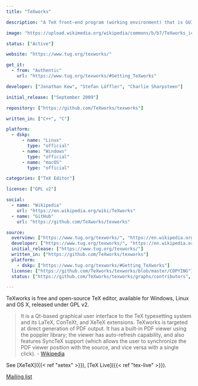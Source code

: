 ```yaml
---
title: "TeXworks"

description: "A TeX front-end program (working environment) that is GUI TeX editor"

image: "https://upload.wikimedia.org/wikipedia/commons/b/b7/TeXworks_icon_128.png"

status: ["Active"]

website: "https://www.tug.org/texworks/"

get_it:
  - from: "Authentic"
    url: "https://www.tug.org/texworks/#Getting_TeXworks"

developer: ["Jonathan Kew", "Stefan Löffler", "Charlie Sharpsteen"]

initial_release: ["September 2009"]

repository: ["https://github.com/TeXworks/texworks"]

written_in: ["C++", "C"]

platform:
  - dskp:
      - name: "Linux"
        type: "official"
      - name: "Windows"
        type: "official"
      - name: "macOS"
        type: "official"

categories: ["TeX Editor"]

license: ["GPL v2"]

social:
  - name: "Wikipedia"
    url: "https://en.wikipedia.org/wiki/TeXworks"
  - name: "GitHub"
    url: "https://github.com/TeXworks/texworks"

source:
  overview: ["https://www.tug.org/texworks/", "https://en.wikipedia.org/w/index.php?title=TeXworks&oldid=875136087"]
  developer: ["https://www.tug.org/texworks/", "https://en.wikipedia.org/w/index.php?title=TeXworks&oldid=875136087"]
  initial_release: ["https://www.tug.org/texworks/"]
  written_in: ["https://github.com/TeXworks/texworks"]
  platform:
    - dskp: ["https://www.tug.org/texworks/#Getting_TeXworks"]
  license: ["https://github.com/TeXworks/texworks/blob/master/COPYING"]
  status: ["https://github.com/TeXworks/texworks/graphs/contributors", "https://www.tug.org/texworks/"]

---
```

  TeXworks is free and open-source TeX editor, available for Windows, Linux and OS X, released under GPL v2.
  
  > It is a Qt-based graphical user interface to the TeX typesetting system and its LaTeX, ConTeXt, and XeTeX extensions. TeXworks is targeted at direct generation of PDF output. It has a built-in PDF viewer using the poppler library; the viewer has auto-refresh capability, and also features SyncTeX support (which allows the user to synchronize the PDF viewer position with the source, and vice versa with a single click). \- [Wikipedia](https://en.wikipedia.org/w/index.php?title=TeXworks&oldid=875136087)
  
  See [XeTeX]({{< ref "xetex" >}}), [TeX Live]({{< ref "tex-live" >}}).
  
  [Mailing list](https://tug.org/mailman/listinfo/texworks)